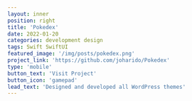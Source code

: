 ```yaml
---
layout: inner
position: right
title: 'Pokedex'
date: 2022-01-20
categories: development design
tags: Swift SwiftUI
featured_image: '/img/posts/pokedex.png'
project_link: 'https://github.com/joharido/Pokedex'
type: 'mobile'
button_text: 'Visit Project'
button_icon: 'gamepad'
lead_text: 'Designed and developed all WordPress themes'
---
```

